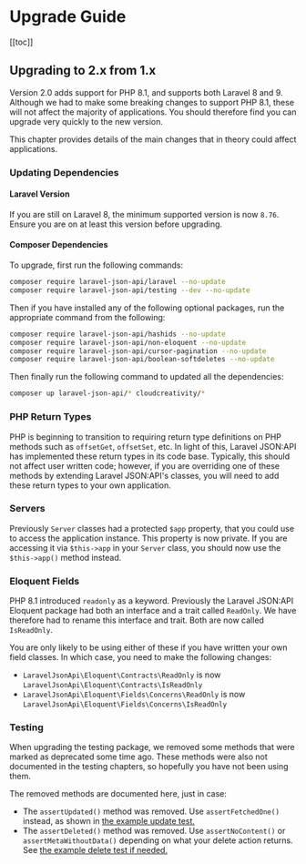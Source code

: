 # Upgrade Guide

[[toc]]

## Upgrading to 2.x from 1.x

Version 2.0 adds support for PHP 8.1, and supports both Laravel 8 and 9.
Although we had to make some breaking changes to support PHP 8.1, these will
not affect the majority of applications. You should therefore find you can
upgrade very quickly to the new version.

This chapter provides details of the main changes that in theory could affect
applications.

### Updating Dependencies

#### Laravel Version

If you are still on Laravel 8, the minimum supported version is now `8.76`.
Ensure you are on at least this version before upgrading.

#### Composer Dependencies

To upgrade, first run the following commands:

```bash
composer require laravel-json-api/laravel --no-update
composer require laravel-json-api/testing --dev --no-update
```

Then if you have installed any of the following optional packages, run the
appropriate command from the following:

```bash
composer require laravel-json-api/hashids --no-update
composer require laravel-json-api/non-eloquent --no-update
composer require laravel-json-api/cursor-pagination --no-update
composer require laravel-json-api/boolean-softdeletes --no-update
```

Then finally run the following command to updated all the dependencies:

```bash
composer up laravel-json-api/* cloudcreativity/*
```

### PHP Return Types

PHP is beginning to transition to requiring return type definitions on PHP
methods such as `offsetGet`, `offsetSet`, etc. In light of this, Laravel
JSON:API has implemented these return types in its code base. Typically,
this should not affect user written code; however, if you are overriding one
of these methods by extending Laravel JSON:API's classes, you will need to add
these return types to your own application.

### Servers

Previously `Server` classes had a protected `$app` property, that you could use
to access the application instance. This property is now private. If you are
accessing it via `$this->app` in your `Server` class, you should now use the
`$this->app()` method instead.

### Eloquent Fields

PHP 8.1 introduced `readonly` as a keyword. Previously the Laravel JSON:API
Eloquent package had both an interface and a trait called `ReadOnly`. We have
therefore had to rename this interface and trait. Both are now called
`IsReadOnly`.

You are only likely to be using either of these if you have written your own
field classes. In which case, you need to make the following changes:

- `LaravelJsonApi\Eloquent\Contracts\ReadOnly` is now
  `LaravelJsonApi\Eloquent\Contracts\IsReadOnly`
- `LaravelJsonApi\Eloquent\Fields\Concerns\ReadOnly` is now
  `LaravelJsonApi\Eloquent\Fields\Concerns\IsReadOnly`

### Testing

When upgrading the testing package, we removed some methods that were marked as
deprecated some time ago. These methods were also not documented in the testing
chapters, so hopefully you have not been using them.

The removed methods are documented here, just in case:

- The `assertUpdated()` method was removed. Use `assertFetchedOne()` instead,
  as shown in [the example update test.](../testing/resources.md#update-testing)
- The `assertDeleted()` method was removed. Use `assertNoContent()` or
  `assertMetaWithoutData()` depending on what your delete action returns. See
  [the example delete test if needed.](../testing/resources.md#destroy-aka-delete-testing)
